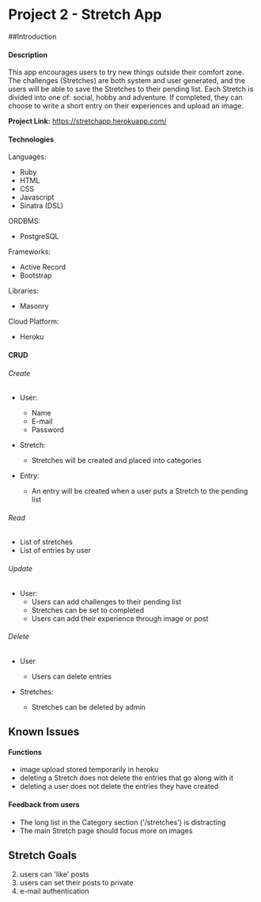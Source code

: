 # Project 2 - Stretch App

##Introduction

#### Description

This app encourages users to try new things outside their comfort zone. The challenges (Stretches) are both system and user generated, and the users will be able to save the Stretches to their pending list. Each Stretch is divided into one of: social, hobby and adventure. If completed, they can choose to write a short entry on their experiences and upload an image.

<b>Project Link:</b> https://stretchapp.herokuapp.com/

#### Technologies
Languages:
+ Ruby
+ HTML
+ CSS
+ Javascript
+ Sinatra (DSL)

ORDBMS:
+ PostgreSQL

Frameworks:
+ Active Record
+ Bootstrap

Libraries:
+ Masonry

Cloud Platform:
+ Heroku

#### CRUD

###### Create
+ User:
  - Name
  - E-mail
  - Password

+ Stretch:
  - Stretches will be created and placed into categories

+ Entry:
  - An entry will be created when a user puts a Stretch to the pending list

###### Read
+ List of stretches
+ List of entries by user

###### Update
+ User:
  - Users can add challenges to their pending list
  - Stretches can be set to completed
  - Users can add their experience through image or post

###### Delete
+ User
  - Users can delete entries

+ Stretches:
  - Stretches can be deleted by admin

## Known Issues

#### Functions
+ image upload stored temporarily in heroku
+ deleting a Stretch does not delete the entries that go along with it
+ deleting a user does not delete the entries they have created

#### Feedback from users
+ The long list in the Category section ('/stretches') is distracting
+ The main Stretch page should focus more on images

## Stretch Goals
2. users can 'like' posts
2. users can set their posts to private
3. e-mail authentication
